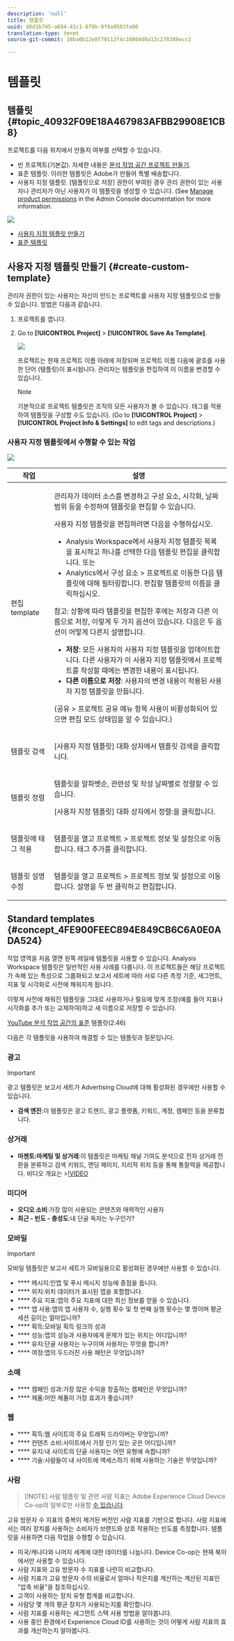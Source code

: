 ```yaml
---
description: 'null'
title: 템플릿
uuid: d6d1b745-a684-41c1-879b-9f9a9503fe00
translation-type: tm+mt
source-git-commit: 16ba0b12e0f70112f4c10804d0a13c278388ecc2

---
```



# 템플릿

## 템플릿 {#topic_40932F09E18A467983AFBB29908E1CB8}

프로젝트를 다음 위치에서 만들지 여부를 선택할 수 있습니다.

* 빈 프로젝트(기본값). 자세한 내용은 [분석 작업 공간 프로젝트 만들기](/help/analyze/analysis-workspace/build-workspace-project/t-freeform-project.md).
* 표준 템플릿. 이러한 템플릿은 Adobe가 만들어 특별 배송합니다.
* 사용자 지정 템플릿. [템플릿으로 저장] 권한이 부여된 경우 관리 권한이 있는 사용자나 관리자가 아닌 사용자가 이 템플릿을 생성할 수 있습니다. (See [Manage product permissions](https://helpx.adobe.com/enterprise/using/manage-permissions-and-roles.html) in the Admin Console documentation for more information.

![](assets/start_modal.png)

* [사용자 지정 템플릿 만들기](/help/analyze/analysis-workspace/build-workspace-project/starter-projects.md)
* [표준 템플릿](/help/analyze/analysis-workspace/build-workspace-project/starter-projects.md)

## 사용자 지정 템플릿 만들기 {#create-custom-template}

관리자 권한이 있는 사용자는 자신이 만드는 프로젝트를 사용자 지정 템플릿으로 만들 수 있습니다. 방법은 다음과 같습니다.

1. 프로젝트를 엽니다.
1. Go to **[!UICONTROL Project]** &gt; **[!UICONTROL Save As Template]**.

   ![](assets/save_project_template.png)

   프로젝트는 현재 프로젝트 이름 아래에 저장되며 프로젝트 이름 다음에 괄호를 사용한 단어 (템플릿)이 표시됩니다. 관리자는 템플릿을 편집하여 이 이름을 변경할 수 있습니다.

   >[!NOTE]
   >
   >기본적으로 프로젝트 템플릿은 조직의 모든 사용자가 볼 수 있습니다. 태그를 적용하여 템플릿을 구성할 수도 있습니다. (Go to **[!UICONTROL Project]** &gt; **[!UICONTROL Project Info &amp; Settings]** to edit tags and descriptions.)

### 사용자 지정 템플릿에서 수행할 수 있는 작업

![](assets/custom_templates.png)

<table id="table_D7C7B0CA1EE64E108484C03426800EBC"> 
 <thead> 
  <tr> 
   <th colname="col1" class="entry"> 작업 </th> 
   <th colname="col2" class="entry"> 설명 </th> 
  </tr>
 </thead>
 <tbody> 
  <tr> 
   <td colname="col1"> <p>편집 template </p> </td> 
   <td colname="col2"> <p>관리자가 데이터 소스를 변경하고 구성 요소, 시각화, 날짜 범위 등을 수정하여 템플릿을 편집할 수 있습니다. </p> <p>사용자 지정 템플릿을 편집하려면 다음을 수행하십시오. </p> 
    <ul id="ul_2B3A371F83334E14806385753A360903"> 
     <li id="li_EE75E0281B764BA9B56FF1DB1B12D2CC">Analysis Workspace에서 사용자 지정 템플릿 목록을 표시하고 하나를 선택한 다음 <span class="uicontrol">템플릿 편집</span>을 클릭합니다. 또는 </li> 
     <li id="li_4934DAAA46204990A295E22A97F81EDA">Analytics에서 <span class="ignoretag"><span class="uicontrol">구성 요소</span> &gt; <span class="uicontrol"> 프로젝트</span></span>로 이동한 다음 <span class="uicontrol">템플릿</span>에 대해 필터링합니다. 편집할 템플릿의 이름을 클릭하십시오. </li> 
    </ul> <p> </p> <p>참고: 상황에 따라 템플릿을 편집한 후에는 <span class="uicontrol">저장</span>과 <span class="uicontrol">다른 이름으로 저장</span>, 이렇게 두 가지 옵션이 있습니다. 다음은 두 옵션이 어떻게 다른지 설명합니다. 
     <ul id="ul_87E2842C8AA442399585B1C6189F5E16"> 
      <li id="li_AB7B189729E14E40A0141ECE2A24C113"><b>저장</b>: 모든 사용자의 사용자 지정 템플릿을 업데이트합니다. 다른 사용자가 이 사용자 지정 템플릿에서 프로젝트를 작성할 때에는 변경한 내용이 표시됩니다. </li> 
      <li id="li_C85B0B9873A3404D8B443BBD30B37CEB"><b>다른 이름으로 저장</b>: 사용자의 변경 내용이 적용된 사용자 지정 템플릿을 만듭니다. </li> 
     </ul> </p> <p>(<span class="uicontrol">공유</span> &gt; <span class="uicontrol">프로젝트 공유</span> 메뉴 항목 사용이 비활성화되어 있으면 편집 모드 상태임을 알 수 있습니다.) </p> </td> 
  </tr> 
  <tr> 
   <td colname="col1"> <p>템플릿 검색 </p> </td> 
   <td colname="col2"> <p>[사용자 지정 템플릿] 대화 상자에서 <span class="uicontrol">템플릿 검색</span>을 클릭합니다. </p> </td> 
  </tr> 
  <tr> 
   <td colname="col1"> <p>템플릿 정렬 </p> </td> 
   <td colname="col2"> <p>템플릿을 알파벳순, 관련성 및 작성 날짜별로 정렬할 수 있습니다. </p> <p>[사용자 지정 템플릿] 대화 상자에서 <span class="uicontrol">정렬:</span>을 클릭합니다. </p> </td> 
  </tr> 
  <tr> 
   <td colname="col1"> <p>템플릿에 태그 적용 </p> </td> 
   <td colname="col2"> <p>템플릿을 열고 <span class="ignoretag"><span class="uicontrol">프로젝트</span> &gt; <span class="uicontrol">프로젝트 정보 및 설정</span></span>으로 이동합니다. <span class="uicontrol">태그 추가</span>를 클릭합니다. </p> </td> 
  </tr> 
  <tr> 
   <td colname="col1"> <p>템플릿 설명 수정 </p> </td> 
   <td colname="col2"> <p>템플릿을 열고 <span class="ignoretag"><span class="uicontrol">프로젝트</span> &gt; <span class="uicontrol">프로젝트 정보 및 설정</span></span>으로 이동합니다. 설명을 두 번 클릭하고 편집합니다. </p> </td> 
  </tr> 
 </tbody> 
</table>

## Standard templates {#concept_4FE900FEEC894E849CB6C6A0E0ADA524}

작업 영역을 처음 열면 왼쪽 레일에 템플릿을 사용할 수 있습니다. Analysis Workspace 템플릿은 일반적인 사용 사례를 다룹니다. 이 프로젝트들은 해당 프로젝트가 속해 있는 특성으로 그룹화되고 보고서 세트에 따라 서로 다른 측정 기준, 세그먼트, 지표 및 시각화로 사전에 채워지게 됩니다.

이렇게 사전에 채워진 템플릿을 그대로 사용하거나 필요에 맞게 조정(예를 들어 지표나 시각화를 추가 또는 교체하여)하고 새 이름으로 저장할 수 있습니다. 

[YouTube 분석 작업 공간의 표준](https://www.youtube.com/watch?v=aRgYwPneVXg&list=PL2tCx83mn7GuNnQdYGOtlyCu0V5mEZ8sS&index=6) 템플릿(2:46)

다음은 각 템플릿을 사용하여 해결할 수 있는 템플릿과 질문입니다.

### 광고

>[!IMPORTANT]
>
>광고 템플릿은 보고서 세트가 Advertising Cloud에 대해 활성화된 경우에만 사용할 수 있습니다.

* **검색 엔진**:이 템플릿은 광고 트렌드, 광고 플랫폼, 키워드, 계정, 캠페인 등을 분류합니다.

### 상거래

* **마젠토:마케팅 및 상거래**:이 템플릿은 마케팅 채널 기여도 분석으로 전자 상거래 전환을 분류하고 검색 키워드, 랜딩 페이지, 지리적 위치 등을 통해 통찰력을 제공합니다. 비디오 개요는 &gt;[!VIDEO](https://www.youtube.com/watch?v=AQOViVLEMHw)

### 미디어

* **오디오 소비**:가장 많이 사용되는 콘텐츠와 매력적인 사용자
* **최근 - 빈도 - 충성도**:내 단골 독자는 누구인가?

### 모바일

>[!IMPORTANT]
>
>모바일 템플릿은 보고서 세트가 모바일용으로 활성화된 경우에만 사용할 수 있습니다.

* **** 메시지:인앱 및 푸시 메시지 성능에 중점을 둡니다.
* **** 위치:위치 데이터가 표시된 맵을 포함합니다.
* **** 주요 지표:앱의 주요 지표에 대한 최신 정보를 얻을 수 있습니다.
* **** 앱 사용:앱의 앱 사용자 수, 실행 횟수 및 첫 번째 실행 횟수는 몇 명이며 평균 세션 길이는 얼마입니까?
* **** 획득:모바일 획득 링크의 성과
* **** 성능:앱의 성능과 사용자에게 문제가 있는 위치는 어디입니까?
* **** 유지:단골 사용자는 누구이며 사용자는 무엇을 합니까?
* **** 여정:앱의 두드러진 사용 패턴은 무엇입니까?

### 소매

* **** 캠페인 성과:가장 많은 수익을 창출하는 캠페인은 무엇입니까?
* **** 제품:어떤 제품이 가장 효과가 좋습니까?

### 웹

* **** 획득:웹 사이트의 주요 트래픽 드라이버는 무엇입니까?
* **** 컨텐츠 소비:사이트에서 가장 인기 있는 곳은 어디입니까?
* **** 유지:내 사이트의 단골 사용자는 어떤 유형에 속합니까?
* **** 기술:사람들이 내 사이트에 액세스하기 위해 사용하는 기술은 무엇입니까?

### 사람

> [!NOTE] 사람 템플릿 및 관련 사람 지표는 Adobe Experience Cloud Device Co-op의 일부로만 사용할 [수 있습니다](https://marketing.adobe.com/resources/help/en_US/mcdc/mcdc-people.html).

고유 방문자 수 지표의 중복이 제거된 버전인 사람 지표를 기반으로 합니다. 사람 지표에서는 여러 장치를 사용하는 소비자가 브랜드와 상호 작용하는 빈도를 측정합니다. 템플릿을 사용하면 다음 작업을 수행할 수 있습니다.

* 미국/캐나다와 나머지 세계에 대한 데이터를 나눕니다. Device Co-op는 현재 북미에서만 사용할 수 있습니다.
* 사람 지표와 고유 방문자 수 지표를 나란히 비교합니다.
* 사람 지표가 고유 방문자 수의 비율로서 얼마나 작은지를 계산하는 계산된 지표인 "압축 비율"을 참조하십시오.
* 고객이 사용하는 장치 유형 합계를 비교합니다.
* 사람당 몇 개의 평균 장치가 사용되는지를 확인합니다.
* 사람 지표를 사용하는 세그먼트 스택 사용 방법을 알아봅니다.
* 사용 중인 환경에서 Experience Cloud ID를 사용하는 것이 어떻게 사람 지표의 효과를 개선하는지 알아봅니다.

